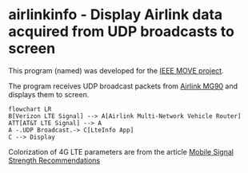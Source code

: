 # airlinkinfo - Display Airlink data acquired from UDP broadcasts to screen

This program (named) was developed for the [IEEE MOVE project](https://move.ieee.org).

The program receives UDP broadcast packets from [Airlink MG90](https://www.sierrawireless.com/products-and-solutions/routers-gateways/mg90/) and 
displays them to screen.



```mermaid
flowchart LR
B[Verizon LTE Signal] --> A[Airlink Multi-Network Vehicle Router]
ATT[AT&T LTE Signal] --> A
A -.UDP Broadcast.-> C[LteInfo App]
C --> Display

```

Colorization of 4G LTE parameters are from the article 
[Mobile Signal Strength Recommendations][1]



[1]: https://wiki.teltonika-networks.com/view/Mobile_Signal_Strength_Recommendations

